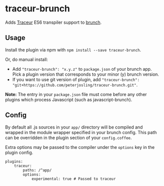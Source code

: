 # traceur-brunch

Adds [Traceur](https://github.com/google/traceur-compiler) ES6 transpiler support to [brunch](http://brunch.io).

## Usage
Install the plugin via npm with `npm install --save traceur-brunch`.

Or, do manual install:

* Add `"traceur-brunch": "x.y.z"` to `package.json` of your brunch app.
  Pick a plugin version that corresponds to your minor (y) brunch version.
* If you want to use git version of plugin, add
`"traceur-brunch": "git+https://github.com/peterjosling/traceur-brunch.git"`.

__Note:__ The entry in your `package.json` file must come before any other plugins which process Javascript (such as javascript-brunch).

## Config
By default all .js sources in your `app/` directory will be compiled and wrapped in the module wrapper specified in your brunch config. This path can be overridden in the plugin section of your `config.coffee`.

Extra options may be passed to the compiler under the `options` key in the plugin config.

```
plugins:
	traceur:
		paths: /^app/
		options:
			experimental: true # Passed to traceur
```
